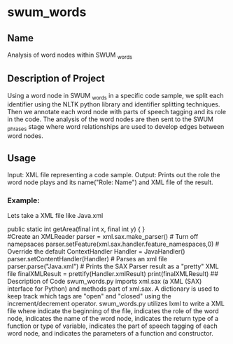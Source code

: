 # swum_words
## Name
Analysis of word nodes within SWUM <sub>words</sub>
## Description of Project
Using a word node in SWUM <sub>words</sub> in a specific code sample, we split each identifier using the NLTK python library and identifier splitting techniques. Then we annotate each word node with parts of speech tagging and its role in the code. The analysis of the word nodes are then sent to the SWUM <sub>phrases</sub> stage where word relationships are used to develop edges between word nodes.
## Usage 
Input: XML file representing a code sample. 
Output: Prints out the role the word node plays and its name("Role: Name") and XML file of the result.
### Example: 
Lets take a XML file like Java.xml
<!-- XML representation of a Java concept (class, method, etc.)-->
<main>
    <function><type><specifier>public</specifier> <specifier>static</specifier> <name>int</name></type> <name>getArea</name><parameter_list>(<parameter><decl><type><specifier>final</specifier> <name>int</name></type> <name>x</name></decl></parameter>, <parameter><decl><type><specifier>final</specifier> <name>int</name></type> <name>y</name></decl></parameter>)</parameter_list> <block>{<block_content>
    </block_content>}</block></function>
</main>
    #Create an XMLReader
    parser = xml.sax.make_parser()
    # Turn off namepsaces
    parser.setFeature(xml.sax.handler.feature_namespaces,0)  
    # Override the default ContextHandler
    Handler = JavaHandler()  
    parser.setContentHandler(Handler)
     # Parses an xml file
    parser.parse("Java.xml")
    # Prints the SAX Parser result as a "pretty" XML file
    finalXMLResult = prettify(Handler.xmlResult) 
    print(finalXMLResult)
## Description of Code
swum_words.py imports xml.sax (a XML (SAX) interface for Python) and methods part of xml.sax. A dictionary is used to keep track which tags are "open" and "closed" using the increment/decrement operator. swum_words.py utilizes lxml to write a XML file where <swum_identifiers> indicate the beginning of the file, <location> indicates the role of the word node, <name> indicates the name of the word node, <type> indicates the return type of a function or type of variable, <pos> indicates the part of speech tagging of each word node, and <parameters> indicates the parameters of a function and constructor.
